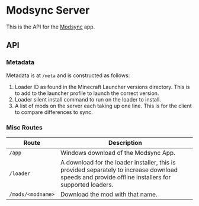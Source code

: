 # Modsync Server

This is the API for the [Modsync](https://github.com/Sit-Back/modsync) app.
## API
### Metadata
Metadata is at `/meta` and is constructed as follows:
1. Loader ID as found in the Minecraft Launcher versions directory. This is to add to the launcher profile to launch  the correct version.
2. Loader silent install command to run on the loader to install.
3. A list of mods on the server each taking up one line. This is for the client to compare differences to sync.

### Misc Routes

| Route             | Description                                                                                                                                        |
| ----------------- | -------------------------------------------------------------------------------------------------------------------------------------------------- |
| `/app`            | Windows download of the Modsync App.                                                                                                               |
| `/loader`         | A download for the loader installer, this is provided separately to increase download speeds and provide offline installers for supported loaders. |
| `/mods/<modname>` | Download the mod with that name.                                                                                                                   |
